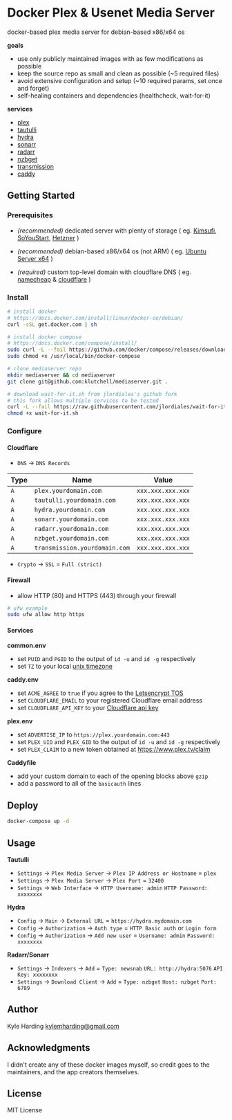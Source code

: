 # Docker Plex & Usenet Media Server #

docker-based plex media server for debian-based x86/x64 os 

**goals**
* use only publicly maintained images with as few modifications as possible
* keep the source repo as small and clean as possible (~5 required files)
* avoid extensive configuration and setup (~10 required params, set once and forget)
* self-healing containers and dependencies (healthcheck, wait-for-it)

**services**

* [plex](https://plex.tv)
* [tautulli](http://tautulli.com/)
* [hydra](https://github.com/theotherp/nzbhydra2)
* [sonarr](https://sonarr.tv)
* [radarr](https://radarr.video)
* [nzbget](https://nzbget.net)
* [transmission](https://transmissionbt.com)
* [caddy](https://caddyserver.com/)

## Getting Started

### Prerequisites

* _(recommended)_ dedicated server with plenty of storage ( eg.
[Kimsufi](https://www.kimsufi.com/ca/en/servers.xml),
[SoYouStart](https://www.soyoustart.com/ca/en/essential-servers/),
[Hetzner](https://www.hetzner.com/sb?country=us)
)

* _(recommended)_ debian-based x86/x64 os (not ARM) ( eg.
[Ubuntu Server x64](https://www.ubuntu.com/download/server)
)

* _(required)_ custom top-level domain with cloudflare DNS ( eg.
[namecheap](https://www.namecheap.com/) & [cloudflare](https://www.cloudflare.com/)
)

### Install

```bash
# install docker
# https://docs.docker.com/install/linux/docker-ce/debian/
curl -sSL get.docker.com | sh

# install docker compose
# https://docs.docker.com/compose/install/
sudo curl -L --fail https://github.com/docker/compose/releases/download/1.21.2/run.sh -o /usr/local/bin/docker-compose
sudo chmod +x /usr/local/bin/docker-compose

# clone mediaserver repo
mkdir mediaserver && cd mediaserver
git clone git@github.com:klutchell/mediaserver.git .

# download wait-for-it.sh from jlordiales's github fork
# this fork allows multiple services to be tested
curl -L --fail https://raw.githubusercontent.com/jlordiales/wait-for-it/master/wait-for-it.sh -o wait-for-it.sh
chmod +x wait-for-it.sh
```

### Configure

#### Cloudflare

* `DNS` -> `DNS Records`

|Type|Name|Value|
|---|---|---|
|`A`|`plex.yourdomain.com`|`xxx.xxx.xxx.xxx`|
|`A`|`tautulli.yourdomain.com`|`xxx.xxx.xxx.xxx`|
|`A`|`hydra.yourdomain.com`|`xxx.xxx.xxx.xxx`|
|`A`|`sonarr.yourdomain.com`|`xxx.xxx.xxx.xxx`|
|`A`|`radarr.yourdomain.com`|`xxx.xxx.xxx.xxx`|
|`A`|`nzbget.yourdomain.com`|`xxx.xxx.xxx.xxx`|
|`A`|`transmission.yourdomain.com`|`xxx.xxx.xxx.xxx`|

* `Crypto` -> `SSL` = `Full (strict)`

#### Firewall

* allow HTTP (80) and HTTPS (443) through your firewall
```bash
# ufw example
sudo ufw allow http https
```

#### Services

**common.env**
* set `PUID` and `PGID` to the output of `id -u` and `id -g` respectively
* set `TZ` to your local [unix timezone](https://en.wikipedia.org/wiki/List_of_tz_database_time_zones)

**caddy.env**
* set `ACME_AGREE` to `true` if you agree to the [Letsencrypt TOS](https://docs.google.com/viewer?url=https%3A%2F%2Fletsencrypt.org%2Fdocuments%2F2017.11.15-LE-SA-v1.2.pdf&pdf=true)
* set `CLOUDFLARE_EMAIL` to your registered Cloudflare email address
* set `CLOUDFLARE_API_KEY` to your [Cloudflare api key](https://support.cloudflare.com/hc/en-us/articles/200167836-Where-do-I-find-my-Cloudflare-API-key-)

**plex.env**
* set `ADVERTISE_IP` to `https://plex.yourdomain.com:443`
* set `PLEX_UID` and `PLEX_GID` to the output of `id -u` and `id -g` respectively
* set `PLEX_CLAIM` to a new token obtained at https://www.plex.tv/claim

**Caddyfile**
* add your custom domain to each of the opening blocks above `gzip`
* add a password to all of the `basicauth` lines

## Deploy

```bash
docker-compose up -d
```

## Usage

**Tautulli**
* `Settings` -> `Plex Media Server` -> `Plex IP Address or Hostname` = `plex`
* `Settings` -> `Plex Media Server` -> `Plex Port` = `32400`
* `Settings` -> `Web Interface` -> `HTTP Username: admin` `HTTP Password: xxxxxxxx`

**Hydra**
* `Config` -> `Main` -> `External URL` = `https://hydra.mydomain.com`
* `Config` -> `Authorization` -> `Auth type` = `HTTP Basic auth` or `Login form`
* `Config` -> `Authorization` -> `Add new user` = `Username: admin` `Password: xxxxxxxx`

**Radarr/Sonarr**
* `Settings` -> `Indexers` -> `Add` = `Type: newsnab` `URL: http://hydra:5076` `API Key: xxxxxxxx`
* `Settings` -> `Download Client` -> `Add` = `Type: nzbget` `Host: nzbget` `Port: 6789`

## Author

Kyle Harding <kylemharding@gmail.com>

## Acknowledgments

I didn't create any of these docker images myself, so credit goes to the
maintainers, and the app creators themselves.

## License

MIT License